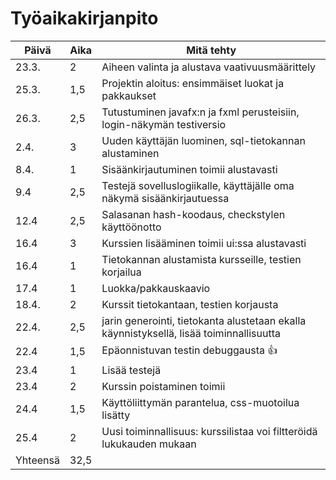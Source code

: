 # Työaikakirjanpito

Päivä | Aika | Mitä tehty
------|------|-----------
23.3.| 2 | Aiheen valinta ja alustava vaativuusmäärittely
25.3.|1,5| Projektin aloitus: ensimmäiset luokat ja pakkaukset
26.3.|2,5| Tutustuminen javafx:n ja fxml perusteisiin, login-näkymän testiversio
2.4.|3| Uuden käyttäjän luominen, sql-tietokannan alustaminen
8.4.|1| Sisäänkirjautuminen toimii alustavasti
9.4|2,5| Testejä sovelluslogiikalle, käyttäjälle oma näkymä sisäänkirjautuessa
12.4|2,5| Salasanan hash-koodaus, checkstylen käyttöönotto
16.4|3| Kurssien lisääminen toimii ui:ssa alustavasti
16.4|1| Tietokannan alustamista kursseille, testien korjailua
17.4|1| Luokka/pakkauskaavio
18.4.|2| Kurssit tietokantaan, testien korjausta
22.4.|2,5| jarin generointi, tietokanta alustetaan ekalla käynnistyksellä, lisää toiminnallisuutta
22.4|1,5| Epäonnistuvan testin debuggausta  :thumbsup:
23.4|1| Lisää testejä
23.4|2| Kurssin poistaminen toimii
24.4|1,5| Käyttöliittymän parantelua, css-muotoilua lisätty
25.4|2| Uusi toiminnallisuus: kurssilistaa voi filtteröidä lukukauden mukaan
Yhteensä|32,5|   
